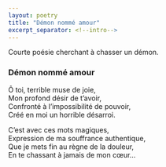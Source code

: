 ```yaml
---
layout: poetry
title: "Démon nommé amour"
excerpt_separator: <!--intro-->
---
```


Courte poésie cherchant à chasser un démon.

<!--intro-->

### Démon nommé amour

Ô toi, terrible muse de joie,  
Mon profond désir de t’avoir,  
Confronté à l’impossibilité de pouvoir,  
Créé en moi un horrible désarroi.

C’est avec ces mots magiques,  
Expression de ma souffrance authentique,  
Que je mets fin au règne de la douleur,  
En te chassant à jamais de mon cœur…
